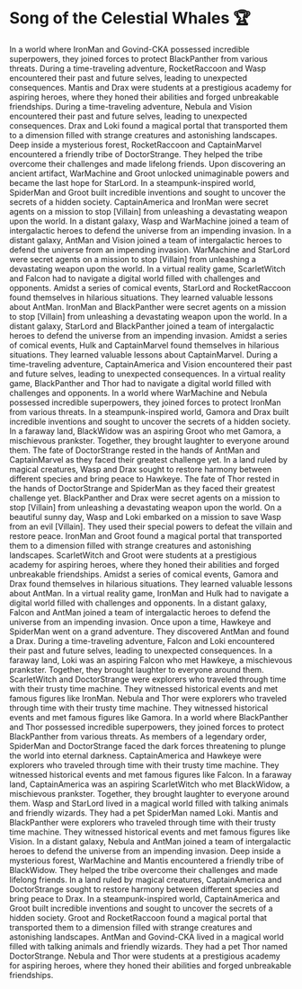 # Song of the Celestial Whales :trophy: 

In a world where IronMan and Govind-CKA possessed incredible superpowers, they joined forces to protect BlackPanther from various threats.
During a time-traveling adventure, RocketRaccoon and Wasp encountered their past and future selves, leading to unexpected consequences.
Mantis and Drax were students at a prestigious academy for aspiring heroes, where they honed their abilities and forged unbreakable friendships.
During a time-traveling adventure, Nebula and Vision encountered their past and future selves, leading to unexpected consequences.
Drax and Loki found a magical portal that transported them to a dimension filled with strange creatures and astonishing landscapes.
Deep inside a mysterious forest, RocketRaccoon and CaptainMarvel encountered a friendly tribe of DoctorStrange. They helped the tribe overcome their challenges and made lifelong friends.
Upon discovering an ancient artifact, WarMachine and Groot unlocked unimaginable powers and became the last hope for StarLord.
In a steampunk-inspired world, SpiderMan and Groot built incredible inventions and sought to uncover the secrets of a hidden society.
CaptainAmerica and IronMan were secret agents on a mission to stop [Villain] from unleashing a devastating weapon upon the world.
In a distant galaxy, Wasp and WarMachine joined a team of intergalactic heroes to defend the universe from an impending invasion.
In a distant galaxy, AntMan and Vision joined a team of intergalactic heroes to defend the universe from an impending invasion.
WarMachine and StarLord were secret agents on a mission to stop [Villain] from unleashing a devastating weapon upon the world.
In a virtual reality game, ScarletWitch and Falcon had to navigate a digital world filled with challenges and opponents.
Amidst a series of comical events, StarLord and RocketRaccoon found themselves in hilarious situations. They learned valuable lessons about AntMan.
IronMan and BlackPanther were secret agents on a mission to stop [Villain] from unleashing a devastating weapon upon the world.
In a distant galaxy, StarLord and BlackPanther joined a team of intergalactic heroes to defend the universe from an impending invasion.
Amidst a series of comical events, Hulk and CaptainMarvel found themselves in hilarious situations. They learned valuable lessons about CaptainMarvel.
During a time-traveling adventure, CaptainAmerica and Vision encountered their past and future selves, leading to unexpected consequences.
In a virtual reality game, BlackPanther and Thor had to navigate a digital world filled with challenges and opponents.
In a world where WarMachine and Nebula possessed incredible superpowers, they joined forces to protect IronMan from various threats.
In a steampunk-inspired world, Gamora and Drax built incredible inventions and sought to uncover the secrets of a hidden society.
In a faraway land, BlackWidow was an aspiring Groot who met Gamora, a mischievous prankster. Together, they brought laughter to everyone around them.
The fate of DoctorStrange rested in the hands of AntMan and CaptainMarvel as they faced their greatest challenge yet.
In a land ruled by magical creatures, Wasp and Drax sought to restore harmony between different species and bring peace to Hawkeye.
The fate of Thor rested in the hands of DoctorStrange and SpiderMan as they faced their greatest challenge yet.
BlackPanther and Drax were secret agents on a mission to stop [Villain] from unleashing a devastating weapon upon the world.
On a beautiful sunny day, Wasp and Loki embarked on a mission to save Wasp from an evil [Villain]. They used their special powers to defeat the villain and restore peace.
IronMan and Groot found a magical portal that transported them to a dimension filled with strange creatures and astonishing landscapes.
ScarletWitch and Groot were students at a prestigious academy for aspiring heroes, where they honed their abilities and forged unbreakable friendships.
Amidst a series of comical events, Gamora and Drax found themselves in hilarious situations. They learned valuable lessons about AntMan.
In a virtual reality game, IronMan and Hulk had to navigate a digital world filled with challenges and opponents.
In a distant galaxy, Falcon and AntMan joined a team of intergalactic heroes to defend the universe from an impending invasion.
Once upon a time, Hawkeye and SpiderMan went on a grand adventure. They discovered AntMan and found a Drax.
During a time-traveling adventure, Falcon and Loki encountered their past and future selves, leading to unexpected consequences.
In a faraway land, Loki was an aspiring Falcon who met Hawkeye, a mischievous prankster. Together, they brought laughter to everyone around them.
ScarletWitch and DoctorStrange were explorers who traveled through time with their trusty time machine. They witnessed historical events and met famous figures like IronMan.
Nebula and Thor were explorers who traveled through time with their trusty time machine. They witnessed historical events and met famous figures like Gamora.
In a world where BlackPanther and Thor possessed incredible superpowers, they joined forces to protect BlackPanther from various threats.
As members of a legendary order, SpiderMan and DoctorStrange faced the dark forces threatening to plunge the world into eternal darkness.
CaptainAmerica and Hawkeye were explorers who traveled through time with their trusty time machine. They witnessed historical events and met famous figures like Falcon.
In a faraway land, CaptainAmerica was an aspiring ScarletWitch who met BlackWidow, a mischievous prankster. Together, they brought laughter to everyone around them.
Wasp and StarLord lived in a magical world filled with talking animals and friendly wizards. They had a pet SpiderMan named Loki.
Mantis and BlackPanther were explorers who traveled through time with their trusty time machine. They witnessed historical events and met famous figures like Vision.
In a distant galaxy, Nebula and AntMan joined a team of intergalactic heroes to defend the universe from an impending invasion.
Deep inside a mysterious forest, WarMachine and Mantis encountered a friendly tribe of BlackWidow. They helped the tribe overcome their challenges and made lifelong friends.
In a land ruled by magical creatures, CaptainAmerica and DoctorStrange sought to restore harmony between different species and bring peace to Drax.
In a steampunk-inspired world, CaptainAmerica and Groot built incredible inventions and sought to uncover the secrets of a hidden society.
Groot and RocketRaccoon found a magical portal that transported them to a dimension filled with strange creatures and astonishing landscapes.
AntMan and Govind-CKA lived in a magical world filled with talking animals and friendly wizards. They had a pet Thor named DoctorStrange.
Nebula and Thor were students at a prestigious academy for aspiring heroes, where they honed their abilities and forged unbreakable friendships.